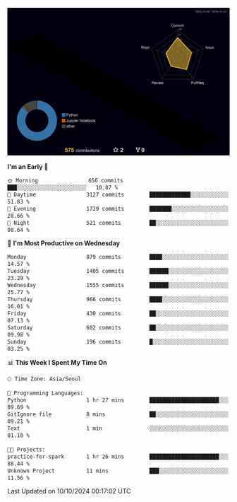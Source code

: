 <!-- ![Header](./github-header-image.png) -->

<!-- <div align="center">
  <img src="https://ziadoua.github.io/m3-Markdown-Badges/badges/FastAPI/fastapi1.svg" />&nbsp
  <img src="https://ziadoua.github.io/m3-Markdown-Badges/badges/Git/git1.svg" />&nbsp
  <img src="https://ziadoua.github.io/m3-Markdown-Badges/badges/Linux/linux2.svg" />&nbsp
  <img src="https://ziadoua.github.io/m3-Markdown-Badges/badges/PostgreSQL/postgresql3.svg" />&nbsp
  <img src="https://ziadoua.github.io/m3-Markdown-Badges/badges/Python/python3.svg" />&nbsp
</div> -->

![](./profile-3d-contrib/profile-night-rainbow.svg)

<!--START_SECTION:waka-->
**I'm an Early 🐤** 

```text
🌞 Morning                656 commits         ███░░░░░░░░░░░░░░░░░░░░░░   10.87 % 
🌆 Daytime                3127 commits        █████████████░░░░░░░░░░░░   51.83 % 
🌃 Evening                1729 commits        ███████░░░░░░░░░░░░░░░░░░   28.66 % 
🌙 Night                  521 commits         ██░░░░░░░░░░░░░░░░░░░░░░░   08.64 % 
```
📅 **I'm Most Productive on Wednesday** 

```text
Monday                   879 commits         ████░░░░░░░░░░░░░░░░░░░░░   14.57 % 
Tuesday                  1405 commits        ██████░░░░░░░░░░░░░░░░░░░   23.29 % 
Wednesday                1555 commits        ██████░░░░░░░░░░░░░░░░░░░   25.77 % 
Thursday                 966 commits         ████░░░░░░░░░░░░░░░░░░░░░   16.01 % 
Friday                   430 commits         ██░░░░░░░░░░░░░░░░░░░░░░░   07.13 % 
Saturday                 602 commits         ██░░░░░░░░░░░░░░░░░░░░░░░   09.98 % 
Sunday                   196 commits         █░░░░░░░░░░░░░░░░░░░░░░░░   03.25 % 
```


📊 **This Week I Spent My Time On** 

```text
🕑︎ Time Zone: Asia/Seoul

💬 Programming Languages: 
Python                   1 hr 27 mins        ██████████████████████░░░   89.69 % 
GitIgnore file           8 mins              ██░░░░░░░░░░░░░░░░░░░░░░░   09.21 % 
Text                     1 min               ░░░░░░░░░░░░░░░░░░░░░░░░░   01.10 % 

🐱‍💻 Projects: 
practice-for-spark       1 hr 26 mins        ██████████████████████░░░   88.44 % 
Unknown Project          11 mins             ███░░░░░░░░░░░░░░░░░░░░░░   11.56 % 
```


 Last Updated on 10/10/2024 00:17:02 UTC
<!--END_SECTION:waka-->




